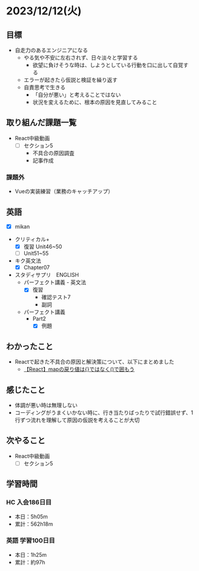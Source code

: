 # 2023/12/12(火)

## 目標

- 自走力のあるエンジニアになる
  - やる気や不安に左右されず、日々淡々と学習する
    - 欲望に負けそうな時は、しようとしている行動を口に出して自覚する
  - エラーが起きたら仮説と検証を繰り返す
  - 自責思考で生きる
    - 「自分が悪い」と考えることではない
    - 状況を変えるために、根本の原因を見直してみること

## 取り組んだ課題一覧

- React中級動画
  - [ ] セクション5
    - 不具合の原因調査
    - 記事作成

### 課題外

- Vueの実装練習（業務のキャッチアップ）

## 英語

- [x] mikan
- クリティカル+
  - [x] 復習 Unit46~50
  - [ ] Unit51~55

- キク英文法
  - [x] Chapter07

- スタディサプリ　ENGLISH
  - パーフェクト講義 - 英文法
    - [x] 復習
      - 確認テスト7
      - 副詞

  - パーフェクト講義
    - Part2
      - [x] 例題

## わかったこと

- Reactで起きた不具合の原因と解決策について、以下にまとめました
  - [【React】mapの戻り値は{}ではなく()で囲もう](https://qiita.com/wsigma21/items/1d0d4f37293ed0fd4ffe)

## 感じたこと

- 体調が悪い時は無理しない
- コーディングがうまくいかない時に、行き当たりばったりで試行錯誤せず、1行ずつ流れを理解して原因の仮説を考えることが大切

## 次やること

- React中級動画
  - [ ] セクション5

## 学習時間

### HC 入会186日目

- 本日：5h05m
- 累計：562h18m

### 英語 学習100日目

- 本日：1h25m
- 累計：約97h
